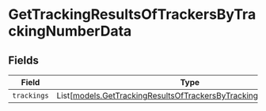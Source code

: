 # GetTrackingResultsOfTrackersByTrackingNumberData


## Fields

| Field                                                                                                                                  | Type                                                                                                                                   | Required                                                                                                                               | Description                                                                                                                            |
| -------------------------------------------------------------------------------------------------------------------------------------- | -------------------------------------------------------------------------------------------------------------------------------------- | -------------------------------------------------------------------------------------------------------------------------------------- | -------------------------------------------------------------------------------------------------------------------------------------- |
| `trackings`                                                                                                                            | List[[models.GetTrackingResultsOfTrackersByTrackingNumberTracking](../models/gettrackingresultsoftrackersbytrackingnumbertracking.md)] | :heavy_minus_sign:                                                                                                                     | N/A                                                                                                                                    |